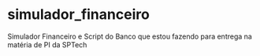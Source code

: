 # simulador_financeiro
Simulador Financeiro e Script do Banco que estou fazendo para entrega na matéria de PI da SPTech
